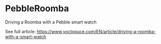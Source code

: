 # PebbleRoomba
Driving a Roomba with a Pebble smart watch

See full article: https://www.yoctopuce.com/EN/article/driving-a-roomba-with-a-smart-watch

